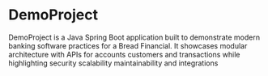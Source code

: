 # DemoProject
DemoProject is a Java Spring Boot application built to demonstrate modern banking software practices for a Bread Financial. It showcases modular architecture with APIs for accounts customers and transactions while highlighting security scalability maintainability and integrations
